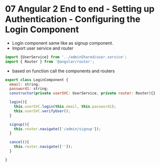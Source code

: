 # 07 Angular 2 End to end - Setting up Authentication - Configuring the Login Component

- Login component same like as  signup component.
- Import user service and router

```javascript
import {UserService} from '../adminShared/user.service';
import { Router } from '@angular/router';
```
- based on function call the components and routers

```javascript
export class LoginComponent {
  email: string;
  password1: string;
  constructor(private userSVC: UserService, private router: Router){}

  login(){
    this.userSVC.login(this.email, this.password1);
    this.userSVC.verifyUser();
  }

  signup(){
    this.router.navigate(['/admin/signup']);
  }

  cancel(){
    this.router.navigate(['']);
  }

}
```